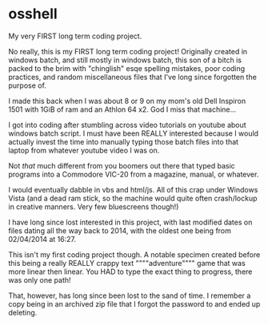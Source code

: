 # osshell
My very FIRST long term coding project.


No really, this is my FIRST long term coding project! Originally created in windows batch, and still mostly in windows batch, this son of a bitch is packed to the brim with "chinglish" esqe spelling mistakes, poor coding practices, and random miscellaneous files that I've long since forgotten the purpose of.

I made this back when I was about 8 or 9 on my mom's old Dell Inspiron 1501 with 1GiB of ram and an Athlon 64 x2. God I miss that machine...

I got into coding after stumbling across video tutorials on youtube about windows batch script. I must have been REALLY interested because I would actually invest the time into manually typing those batch files into that laptop from whatever youtube video I was on. 

Not _that_ much different from you boomers out there that typed basic programs into a Commodore VIC-20 from a magazine, manual, or whatever.

I would eventually dabble in vbs and html/js. All of this crap under Windows Vista (and a dead ram stick, so the machine would quite often crash/lockup in creative manners. Very few bluescreens though!)

I have long since lost interested in this project, with last modified dates on files dating all the way back to 2014, with the oldest one being from 02/04/2014 at 16:27.

This isn't my first coding project though. A notable specimen created before this being a really REALLY crappy text """"adventure"""" game that was more linear then linear. You HAD to type the exact thing to progress, there was only one path!

That, however, has long since been lost to the sand of time. I remember a copy being in an archived zip file that I forgot the password to and ended up deleting.
